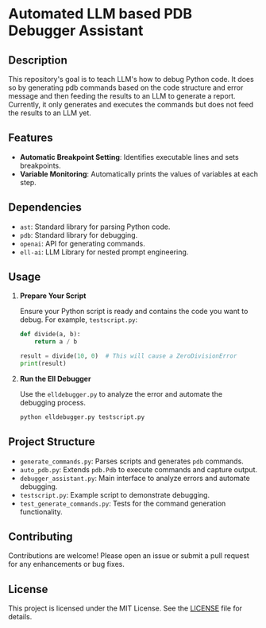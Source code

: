 
# Automated LLM based PDB Debugger Assistant

## Description

This repository's goal is to teach LLM's how to debug Python code. It does so by generating pdb commands based on the code structure and error message and then feeding the results to an LLM to generate a report.
Currently, it only generates and executes the commands but does not feed the results to an LLM yet.



## Features

- **Automatic Breakpoint Setting**: Identifies executable lines and sets breakpoints.
- **Variable Monitoring**: Automatically prints the values of variables at each step.

## Dependencies

- `ast`: Standard library for parsing Python code.
- `pdb`: Standard library for debugging.
- `openai`: API for generating commands.
- `ell-ai`: LLM Library for nested prompt engineering.



## Usage

1. **Prepare Your Script**
   
   Ensure your Python script is ready and contains the code you want to debug. For example, `testscript.py`:
   
   ```python
   def divide(a, b):
       return a / b
   
   result = divide(10, 0)  # This will cause a ZeroDivisionError
   print(result)
   ```

2. **Run the Ell Debugger**
   
   Use the `elldebugger.py` to analyze the error and automate the debugging process.
   
   ```bash
   python elldebugger.py testscript.py
   ```

## Project Structure

- `generate_commands.py`: Parses scripts and generates `pdb` commands.
- `auto_pdb.py`: Extends `pdb.Pdb` to execute commands and capture output.
- `debugger_assistant.py`: Main interface to analyze errors and automate debugging.
- `testscript.py`: Example script to demonstrate debugging.
- `test_generate_commands.py`: Tests for the command generation functionality.


## Contributing

Contributions are welcome! Please open an issue or submit a pull request for any enhancements or bug fixes.

## License

This project is licensed under the MIT License. See the [LICENSE](LICENSE) file for details.
